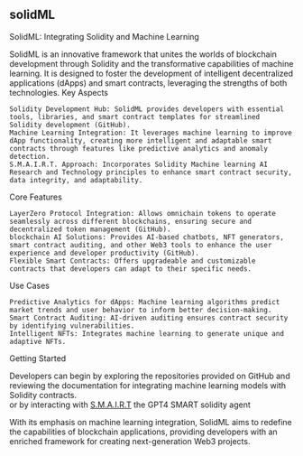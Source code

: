 ## solidML

SolidML: Integrating Solidity and Machine Learning

SolidML is an innovative framework that unites the worlds of blockchain development through Solidity and the transformative capabilities of machine learning. It is designed to foster the development of intelligent decentralized applications (dApps) and smart contracts, leveraging the strengths of both technologies.
Key Aspects

    Solidity Development Hub: SolidML provides developers with essential tools, libraries, and smart contract templates for streamlined Solidity development​ (GitHub)​.
    Machine Learning Integration: It leverages machine learning to improve dApp functionality, creating more intelligent and adaptable smart contracts through features like predictive analytics and anomaly detection.
    S.M.A.I.R.T. Approach: Incorporates Solidity Machine learning AI Research and Technology principles to enhance smart contract security, data integrity, and adaptability.

Core Features

    LayerZero Protocol Integration: Allows omnichain tokens to operate seamlessly across different blockchains, ensuring secure and decentralized token management​ (GitHub)​.
    blockchain AI Solutions: Provides AI-based chatbots, NFT generators, smart contract auditing, and other Web3 tools to enhance the user experience and developer productivity​ (GitHub)​.
    Flexible Smart Contracts: Offers upgradeable and customizable contracts that developers can adapt to their specific needs.

Use Cases

    Predictive Analytics for dApps: Machine learning algorithms predict market trends and user behavior to inform better decision-making.
    Smart Contract Auditing: AI-driven auditing ensures contract security by identifying vulnerabilities.
    Intelligent NFTs: Integrates machine learning to generate unique and adaptive NFTs.

Getting Started

Developers can begin by exploring the repositories provided on GitHub and reviewing the documentation for integrating machine learning models with Solidity contracts.<br />
or by interacting with <a href="https://chatgpt.com/g/g-u4IfR8OVL-smairt">S.M.A.I.R.T</a> the GPT4 SMART solidity agent

With its emphasis on machine learning integration, SolidML aims to redefine the capabilities of blockchain applications, providing developers with an enriched framework for creating next-generation Web3 projects.
